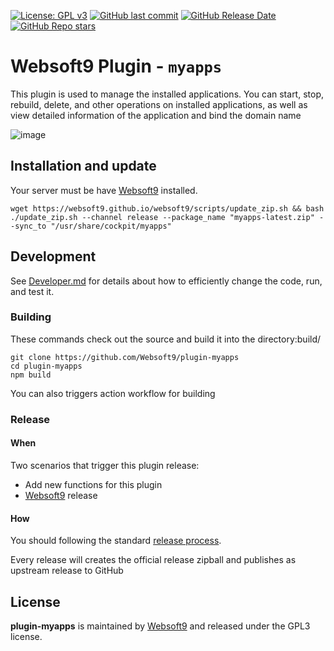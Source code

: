 [![License: GPL v3](https://img.shields.io/badge/License-GPL%20v3-blue.svg)](http://www.gnu.org/licenses/gpl-3.0)
[![GitHub last commit](https://img.shields.io/github/last-commit/websoft9/plugin-myapps)](https://github.com/websoft9/plugin-myapps)
[![GitHub Release Date](https://img.shields.io/github/release-date/websoft9/plugin-myapps)](https://github.com/websoft9/plugin-myapps)
[![GitHub Repo stars](https://img.shields.io/github/stars/websoft9/plugin-myapps?style=social)](https://github.com/websoft9/plugin-myapps)

# Websoft9 Plugin - `myapps`

This plugin is used to manage the installed applications. You can start, stop, rebuild, delete, and other operations on installed applications, as well as view detailed information of the application and bind the domain name

![image](https://github.com/Websoft9/plugin-myapps/assets/43192516/f90aa375-26f8-4e17-9d8c-87040ef08e50)


## Installation and update

Your server must be have [Websoft9](https://github.com/Websoft9) installed.  

```
wget https://websoft9.github.io/websoft9/scripts/update_zip.sh && bash ./update_zip.sh --channel release --package_name "myapps-latest.zip" --sync_to "/usr/share/cockpit/myapps"
```

## Development

See [Developer.md](docs/developer.md) for details about how to efficiently change the code, run, and test it.

### Building

These commands check out the source and build it into the directory:build/
```
git clone https://github.com/Websoft9/plugin-myapps
cd plugin-myapps
npm build
```
You can also triggers action workflow for building

### Release

#### When

Two scenarios that trigger this plugin release:

* Add new functions for this plugin
* [Websoft9](https://github.com/Websoft9/websoft9) release

#### How

You should following the standard [release process](https://github.com/Websoft9/websoft9/blob/main/docs/plugin-developer.md#release).   

Every release will creates the official release zipball and publishes as upstream release to GitHub

## License

**plugin-myapps** is maintained by [Websoft9](https://www.websoft9.com) and released under the GPL3 license.
